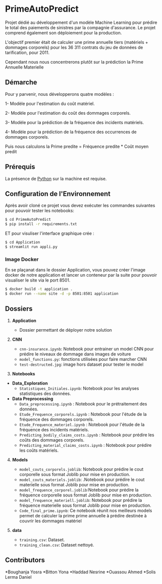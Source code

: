 # PrimeAutoPredict

Projet dédié au développement d'un modèle Machine Learning pour prédire le total des paiements de sinistres par la compagnie d'assurance. Le projet comprend également son déploiement pour la production.

L'objectif premier était de calculer une prime annuelle tiers (matériels + dommages corporels) pour les 36 311 contrats du jeu de données de tarification, pour 2011.

Cependant nous nous concentrerons plutôt sur la prédiction la Prime Annuelle Materielle

## Démarche
Pour y parvenir, nous développerons quatre modèles :

1- Modèle pour l'estimation du coût matériel.

2- Modèle pour l'estimation du coût des dommages corporels.

3- Modèle pour la prédiction de la fréquence des incidents matériels.

4- Modèle pour la prédiction de la fréquence des occurrences de dommages corporels.


Puis nous calculons la Prime predite  = Fréquence predite * Coût moyen​ predit ​


## Prérequis
La présence de [Python](https://www.python.org/) sur la machine est requise.

## Configuration de l'Environnement

Après avoir cloné ce projet  vous devez exécuter les commandes suivantes pour pouvoir tester les notebooks:

```bash
$ cd PrimeAutoPredict
$ pip install -r requirements.txt
```
ET pour visuliser l'interface graphique crée :
```bash
$ cd Application
$ streamlit run appli.py
```

### Image Docker

En se plaçanat dans le dossier Application, vous pouvez créer l'image docker de notre application et lancer un conteneur par la suite pour pouvoir visualiser le site via le port 8501.
```bash
$ docker build -t application .   
$ docker run --name site -d -p 8501:8501 application
```
## Dossiers

1. **Application**
   - Dossier permettant de déployer notre solution 
     
2. **CNN**
   - `cnn-insurance.ipynb`: Notebook pour entrainer un model CNN pour prédire le niveaux de dommage dans images de voiture
   - `model_functions.py`: fonctions utilisées pour faire marcher CNN
   - `test-destructed.jpg`: image hors dataset pour tester le model
     
3. **Notebooks**

 * **Data_Exploration**
      - `Statistiques_Initiales.ipynb`: Notebook pour les analyses statistiques des données.
 * **Data Preprocessing**
   - `Data_preprocessing.ipynb` : Notebook pour le prétraitement des données.
   - `Etude_Frequence_corporels.ipynb` : Notebook pour l'étude de la fréquence des dommages corporels.
   - `Etude_Frequence_materiel.ipynb` : Notebook pour l'étude de la fréquence des incidents matériels.
   - `Predicting_bodily_claims_costs.ipynb` : Notebook pour prédire les coûts des dommages corporels.
   - `Predicting_material_claims_costs.ipynb` : Notebook pour prédire les coûts matériels.

4. **Models**
   - `model_couts_corporels.joblib`: Notebook pour prédire le cout corporelle sous format Joblib pour mise en production.
   - `model_couts_materiels.joblib`: .Notebook pour prédire le cout materielle sous format Joblib pour mise en production.
   - `model_frequence_corporel.joblib`:Notebook pour prédire la fréquence corporelle sous format Joblib pour mise en production.
   - `model_frequence_materiell.joblib`: Notebook pour prédire la fréquence materielle sous format Joblib pour mise en production.
   - `Code_final_prime.ipynb`: Ce notebook réunit nos meilleurs models permet de calculer la prime prime annuelle à prédire destinée à couvrir les dommages matériel


5. **data**
   - `training.csv`: Dataset.
   - `training_clean.csv`: Dataset nettoyé.
     
## Contributors

*Boughanja Yosra
*Bitton Yona
*Haddad Nesrine
*Ouassou Ahmed
*Solis Lerma Daniel
